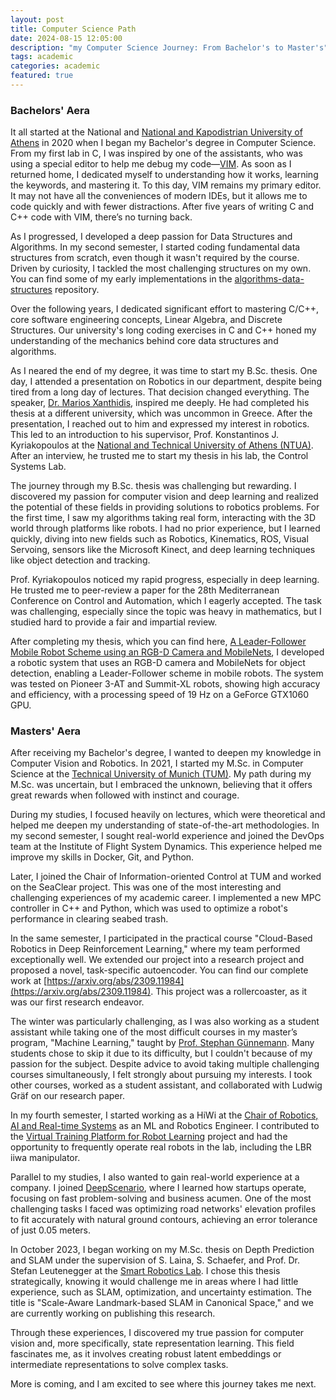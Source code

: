 ```yaml
---
layout: post
title: Computer Science Path 
date: 2024-08-15 12:05:00
description: "my Computer Science Journey: From Bachelor's to Master's"
tags: academic
categories: academic
featured: true
---
```


### Bachelors' Aera

It all started at the National and [National and Kapodistrian University of Athens](https://www.di.uoa.gr/en) in 2020 when I began my Bachelor's degree in Computer Science. From my first lab in C, I was inspired by one of the assistants, who was using a special editor to help me debug my code—[VIM](https://www.vim.org/). As soon as I returned home, I dedicated myself to understanding how it works, learning the keywords, and mastering it. To this day, VIM remains my primary editor. It may not have all the conveniences of modern IDEs, but it allows me to code quickly and with fewer distractions. After five years of writing C and C++ code with VIM, there’s no turning back.

As I progressed, I developed a deep passion for Data Structures and Algorithms. In my second semester, I started coding fundamental data structures from scratch, even though it wasn't required by the course. Driven by curiosity, I tackled the most challenging structures on my own. You can find some of my early implementations in the [algorithms-data-structures](https://github.com/PetropoulakisPanagiotis/algorithms-data-structures/tree/master) repository.

Over the following years, I dedicated significant effort to mastering C/C++, core software engineering concepts, Linear Algebra, and Discrete Structures. Our university's long coding exercises in C and C++ honed my understanding of the mechanics behind core data structures and algorithms.

As I neared the end of my degree, it was time to start my B.Sc. thesis. One day, I attended a presentation on Robotics in our department, despite being tired from a long day of lectures. That decision changed everything. The speaker, [Dr. Marios Xanthidis](https://www.sintef.no/en/all-employees/employee/marios.xanthidis/), inspired me deeply. He had completed his thesis at a different university, which was uncommon in Greece. After the presentation, I reached out to him and expressed my interest in robotics. This led to an introduction to his supervisor, Prof. Konstantinos J. Kyriakopoulos at the [National and Technical University of Athens (NTUA)](https://www.ntua.gr/en/). After an interview, he trusted me to start my thesis in his lab, the Control Systems Lab.

The journey through my B.Sc. thesis was challenging but rewarding. I discovered my passion for computer vision and deep learning and realized the potential of these fields in providing solutions to robotics problems. For the first time, I saw my algorithms taking real form, interacting with the 3D world through platforms like robots. I had no prior experience, but I learned quickly, diving into new fields such as Robotics, Kinematics, ROS, Visual Servoing, sensors like the Microsoft Kinect, and deep learning techniques like object detection and tracking.

Prof. Kyriakopoulos noticed my rapid progress, especially in deep learning. He trusted me to peer-review a paper for the 28th Mediterranean Conference on Control and Automation, which I eagerly accepted. The task was challenging, especially since the topic was heavy in mathematics, but I studied hard to provide a fair and impartial review.

After completing my thesis, which you can find here, [A Leader-Follower Mobile Robot Scheme using an RGB-D Camera and MobileNets](https://github.com/PetropoulakisPanagiotis/BSc_thesis), I developed a robotic system that uses an RGB-D camera and MobileNets for object detection, enabling a Leader-Follower scheme in mobile robots. The system was tested on Pioneer 3-AT and Summit-XL robots, showing high accuracy and efficiency, with a processing speed of 19 Hz on a GeForce GTX1060 GPU.

### Masters' Aera

After receiving my Bachelor's degree, I wanted to deepen my knowledge in Computer Vision and Robotics. In 2021, I started my M.Sc. in Computer Science at the [Technical University of Munich (TUM)](https://www.cit.tum.de/cit/startseite/). My path during my M.Sc. was uncertain, but I embraced the unknown, believing that it offers great rewards when followed with instinct and courage.

During my studies, I focused heavily on lectures, which were theoretical and helped me deepen my understanding of state-of-the-art methodologies. In my second semester, I sought real-world experience and joined the DevOps team at the Institute of Flight System Dynamics. This experience helped me improve my skills in Docker, Git, and Python.

Later, I joined the Chair of Information-oriented Control at TUM and worked on the SeaClear project. This was one of the most interesting and challenging experiences of my academic career. I implemented a new MPC controller in C++ and Python, which was used to optimize a robot's performance in clearing seabed trash.

In the same semester, I participated in the practical course "Cloud-Based Robotics in Deep Reinforcement Learning," where my team performed exceptionally well. We extended our project into a research project and proposed a novel, task-specific autoencoder. You can find our complete work at [https://arxiv.org/abs/2309.11984](https://arxiv.org/abs/2309.11984). This project was a rollercoaster, as it was our first research endeavor. 

The winter was particularly challenging, as I was also working as a student assistant while taking one of the most difficult courses in my master’s program, "Machine Learning," taught by [Prof. Stephan Günnemann](https://www.cs.cit.tum.de/en/daml/team/damlguennemann/). Many students chose to skip it due to its difficulty, but I couldn't because of my passion for the subject. Despite advice to avoid taking multiple challenging courses simultaneously, I felt strongly about pursuing my interests. I took other courses, worked as a student assistant, and collaborated with Ludwig Gräf on our research paper.

In my fourth semester, I started working as a HiWi at the [Chair of Robotics, AI and Real-time Systems](https://www.ce.cit.tum.de/en/air/home/) as an ML and Robotics Engineer. I contributed to the [Virtual Training Platform for Robot Learning](https://github.com/tum-i6/VTPRL) project and had the opportunity to frequently operate real robots in the lab, including the LBR iiwa manipulator.

Parallel to my studies, I also wanted to gain real-world experience at a company. I joined [DeepScenario](https://www.deepscenario.com/), where I learned how startups operate, focusing on fast problem-solving and business acumen. One of the most challenging tasks I faced was optimizing road networks' elevation profiles to fit accurately with natural ground contours, achieving an error tolerance of just 0.05 meters.

In October 2023, I began working on my M.Sc. thesis on Depth Prediction and SLAM under the supervision of S. Laina, S. Schaefer, and Prof. Dr. Stefan Leutenegger at the [Smart Robotics Lab](https://srl.cit.tum.de/). I chose this thesis strategically, knowing it would challenge me in areas where I had little experience, such as SLAM, optimization, and uncertainty estimation. The title is "Scale-Aware Landmark-based SLAM in Canonical Space," and we are currently working on publishing this research.

Through these experiences, I discovered my true passion for computer vision and, more specifically, state representation learning. This field fascinates me, as it involves creating robust latent embeddings or intermediate representations to solve complex tasks.

More is coming, and I am excited to see where this journey takes me next.
